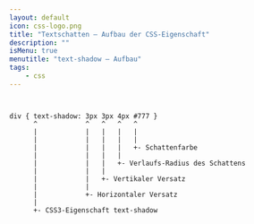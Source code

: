 ```yaml
---
layout: default
icon: css-logo.png
title: "Textschatten – Aufbau der CSS-Eigenschaft"
description: ""
isMenu: true
menutitle: "text-shadow – Aufbau"
tags:
	- css
---
```

<pre><code class="lang-css">

div { text-shadow: 3px 3px 4px #777 }
      ^            ^   ^   ^   ^  
      |            |   |   |   |  
      |            |   |   |   |
      |            |   |   |   +- Schattenfarbe
      |            |   |   |
      |            |   |   +- Verlaufs-Radius des Schattens
      |            |   |
      |            |   +- Vertikaler Versatz
      |            |
      |            +- Horizontaler Versatz
      | 
      +- CSS3-Eigenschaft text-shadow 
      
</code></pre>
